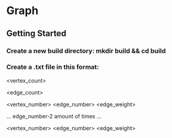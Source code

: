 # Graph
## Getting Started

### Create a new build directory: mkdir build && cd build

### Create a .txt file in this format:

<vertex_count>

<edge_count>

<vertex_number> <edge_number> <edge_weight>

... edge_number-2 amount of times ...

<vertex_number> <edge_number> <edge_weight>
